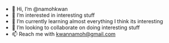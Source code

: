 - 👋 Hi, I’m @namohkwan
- 👀 I’m interested in interesting stuff
- 🌱 I’m currently learning almost everything I think its interesting
- 💞️ I’m looking to collaborate on doing interesting stuff
- 📫 Reach me with kwannamoh@gmail.com
